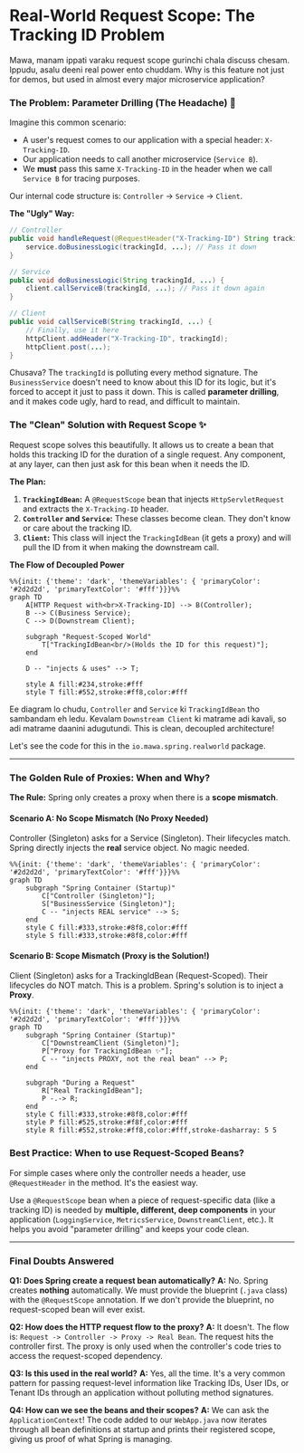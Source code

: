 # Real-World Request Scope: The Tracking ID Problem

Mawa, manam ippati varaku request scope gurinchi chala discuss chesam. Ippudu, asalu deeni real power ento chuddam. Why is this feature not just for demos, but used in almost every major microservice application?

### The Problem: Parameter Drilling (The Headache) 🤕

Imagine this common scenario:
-   A user's request comes to our application with a special header: `X-Tracking-ID`.
-   Our application needs to call another microservice (`Service B`).
-   We **must** pass this same `X-Tracking-ID` in the header when we call `Service B` for tracing purposes.

Our internal code structure is: `Controller` -> `Service` -> `Client`.

**The "Ugly" Way:**
```java
// Controller
public void handleRequest(@RequestHeader("X-Tracking-ID") String trackingId) {
    service.doBusinessLogic(trackingId, ...); // Pass it down
}

// Service
public void doBusinessLogic(String trackingId, ...) {
    client.callServiceB(trackingId, ...); // Pass it down again
}

// Client
public void callServiceB(String trackingId, ...) {
    // Finally, use it here
    httpClient.addHeader("X-Tracking-ID", trackingId);
    httpClient.post(...);
}
```
Chusava? The `trackingId` is polluting every method signature. The `BusinessService` doesn't need to know about this ID for its logic, but it's forced to accept it just to pass it down. This is called **parameter drilling**, and it makes code ugly, hard to read, and difficult to maintain.

### The "Clean" Solution with Request Scope ✨

Request scope solves this beautifully. It allows us to create a bean that holds this tracking ID for the duration of a single request. Any component, at any layer, can then just ask for this bean when it needs the ID.

**The Plan:**
1.  **`TrackingIdBean`:** A `@RequestScope` bean that injects `HttpServletRequest` and extracts the `X-Tracking-ID` header.
2.  **`Controller` and `Service`:** These classes become clean. They don't know or care about the tracking ID.
3.  **`Client`:** This class will inject the `TrackingIdBean` (it gets a proxy) and will pull the ID from it when making the downstream call.

**The Flow of Decoupled Power**
```mermaid
%%{init: {'theme': 'dark', 'themeVariables': { 'primaryColor': '#2d2d2d', 'primaryTextColor': '#fff'}}}%%
graph TD
    A[HTTP Request with<br>X-Tracking-ID] --> B(Controller);
    B --> C(Business Service);
    C --> D(Downstream Client);

    subgraph "Request-Scoped World"
        T["TrackingIdBean<br/>(Holds the ID for this request)"];
    end

    D -- "injects & uses" --> T;

    style A fill:#234,stroke:#fff
    style T fill:#552,stroke:#ff8,color:#fff
```
Ee diagram lo chudu, `Controller` and `Service` ki `TrackingIdBean` tho sambandam eh ledu. Kevalam `Downstream Client` ki matrame adi kavali, so adi matrame daanini adugutundi. This is clean, decoupled architecture!

Let's see the code for this in the `io.mawa.spring.realworld` package.

---
### The Golden Rule of Proxies: When and Why?

**The Rule:** Spring only creates a proxy when there is a **scope mismatch**.

#### Scenario A: No Scope Mismatch (No Proxy Needed)
Controller (Singleton) asks for a Service (Singleton). Their lifecycles match. Spring directly injects the **real** service object. No magic needed.
```mermaid
%%{init: {'theme': 'dark', 'themeVariables': { 'primaryColor': '#2d2d2d', 'primaryTextColor': '#fff'}}}%%
graph TD
    subgraph "Spring Container (Startup)"
        C["Controller (Singleton)"];
        S["BusinessService (Singleton)"];
        C -- "injects REAL service" --> S;
    end
    style C fill:#333,stroke:#8f8,color:#fff
    style S fill:#333,stroke:#8f8,color:#fff
```

#### Scenario B: Scope Mismatch (Proxy is the Solution!)
Client (Singleton) asks for a TrackingIdBean (Request-Scoped). Their lifecycles do NOT match. This is a problem. Spring's solution is to inject a **Proxy**.
```mermaid
%%{init: {'theme': 'dark', 'themeVariables': { 'primaryColor': '#2d2d2d', 'primaryTextColor': '#fff'}}}%%
graph TD
    subgraph "Spring Container (Startup)"
        C["DownstreamClient (Singleton)"];
        P["Proxy for TrackingIdBean ✨"];
        C -- "injects PROXY, not the real bean" --> P;
    end

    subgraph "During a Request"
        R["Real TrackingIdBean"];
        P -.-> R;
    end
    style C fill:#333,stroke:#8f8,color:#fff
    style P fill:#525,stroke:#f8f,color:#fff
    style R fill:#552,stroke:#ff8,color:#fff,stroke-dasharray: 5 5
```

### Best Practice: When to use Request-Scoped Beans?

For simple cases where only the controller needs a header, use `@RequestHeader` in the method. It's the easiest way.

Use a `@RequestScope` bean when a piece of request-specific data (like a tracking ID) is needed by **multiple, different, deep components** in your application (`LoggingService`, `MetricsService`, `DownstreamClient`, etc.). It helps you avoid "parameter drilling" and keeps your code clean.

---
### Final Doubts Answered

**Q1: Does Spring create a request bean automatically?**
**A:** No. Spring creates **nothing** automatically. We must provide the blueprint (`.java` class) with the `@RequestScope` annotation. If we don't provide the blueprint, no request-scoped bean will ever exist.

**Q2: How does the HTTP request flow to the proxy?**
**A:** It doesn't. The flow is: `Request -> Controller -> Proxy -> Real Bean`. The request hits the controller first. The proxy is only used when the controller's code tries to access the request-scoped dependency.

**Q3: Is this used in the real world?**
**A:** Yes, all the time. It's a very common pattern for passing request-level information like Tracking IDs, User IDs, or Tenant IDs through an application without polluting method signatures.

**Q4: How can we see the beans and their scopes?**
**A:** We can ask the `ApplicationContext`! The code added to our `WebApp.java` now iterates through all bean definitions at startup and prints their registered scope, giving us proof of what Spring is managing.
